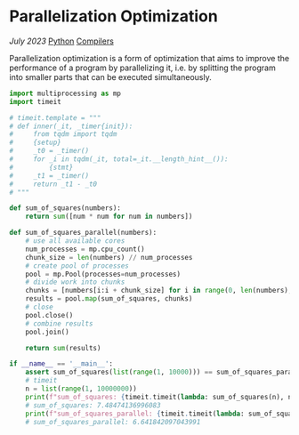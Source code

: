 # Parallelization Optimization

*July 2023* [Python](programming.html#python) [Compilers](programming.html#python-compilers)

Parallelization optimization is a form of optimization that aims to improve the performance of a program by parallelizing it, i.e. by splitting the program into smaller parts that can be executed simultaneously.

```python
import multiprocessing as mp
import timeit

# timeit.template = """
# def inner(_it, _timer{init}):
#     from tqdm import tqdm
#     {setup}
#     _t0 = _timer()
#     for _i in tqdm(_it, total=_it.__length_hint__()):
#         {stmt}
#     _t1 = _timer()
#     return _t1 - _t0
# """

def sum_of_squares(numbers):
    return sum([num * num for num in numbers])

def sum_of_squares_parallel(numbers):
    # use all available cores
    num_processes = mp.cpu_count()
    chunk_size = len(numbers) // num_processes
    # create pool of processes
    pool = mp.Pool(processes=num_processes)
    # divide work into chunks
    chunks = [numbers[i:i + chunk_size] for i in range(0, len(numbers), chunk_size)]
    results = pool.map(sum_of_squares, chunks)
    # close
    pool.close()
    # combine results
    pool.join()

    return sum(results)

if __name__ == '__main__':
    assert sum_of_squares(list(range(1, 10000))) == sum_of_squares_parallel(list(range(1, 10000)))
    # timeit
    n = list(range(1, 10000000))
    print(f"sum_of_squares: {timeit.timeit(lambda: sum_of_squares(n), number=10)}")
    # sum_of_squares: 7.48474136996083
    print(f"sum_of_squares_parallel: {timeit.timeit(lambda: sum_of_squares_parallel(n), number=10)}")
    # sum_of_squares_parallel: 6.641842097043991
```
